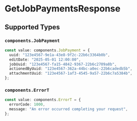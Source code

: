 # GetJobPaymentsResponse


## Supported Types

### `components.JobPayment`

```typescript
const value: components.JobPayment = {
  uuid: "123e4567-9e1a-43e8-9f2c-22b6c3364b0b",
  editDate: "2025-05-01 12:00:00",
  jobUuid: "123e4567-fa15-4842-9367-22b6c2709a8b",
  actionedByUuid: "123e4567-362a-44bc-a0ec-22b6cadedb5b",
  attachmentUuid: "123e4567-1af3-4545-9a57-22b6c7a5384b",
};
```

### `components.ErrorT`

```typescript
const value: components.ErrorT = {
  errorCode: 1000,
  message: "An error occurred completing your request",
};
```

